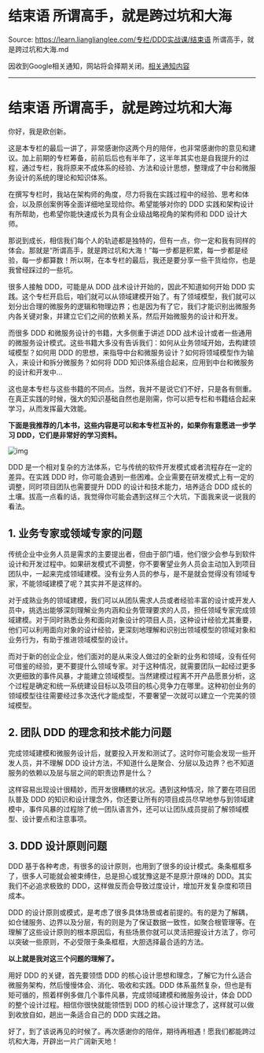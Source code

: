 # 结束语  所谓高手，就是跨过坑和大海 

Source: https://learn.lianglianglee.com/专栏/DDD实战课/结束语  所谓高手，就是跨过坑和大海.md

因收到Google相关通知，网站将会择期关闭。[相关通知内容](https://lumendatabase.org/notices/44265620)

---

# 结束语 所谓高手，就是跨过坑和大海

你好，我是欧创新。

这是本专栏的最后一讲了，非常感谢你这两个月的陪伴，也非常感谢你的意见和建议。加上前期的专栏筹备，前前后后也有半年了，这半年其实也是自我提升的过程，通过专栏，我将原来不成体系的经验、方法和设计思想，整理成了中台和微服务设计的系统的理论和知识体系。

在撰写专栏时，我站在架构师的角度，尽力将我在实践过程中的经验、思考和体会，以及原创案例等全面详细地呈现给你。希望能够对你的 DDD 实践和架构设计有所帮助，也希望你能快速成长为具有企业级战略视角的架构师和 DDD 设计大师。

那说到成长，相信我们每个人的轨迹都是独特的，但有一点，你一定和我有同样的体会。那就是“所谓高手，就是跨过坑和大海！”每一步都是积累，每一步都是经验，每一步都算数！所以啊，在本专栏的最后，我还是要分享一些干货给你，也是我曾经踩过的一些坑。

很多人接触 DDD，可能是从 DDD 战术设计开始的，因此不知道如何开始 DDD 实践。这个专栏开启后，咱们就可以从领域建模开始了。有了领域模型，我们就可以划分出合理的微服务的逻辑和物理边界；也是因为有了它，我们才能识别出微服务内各关键对象，并建立它们之间的依赖关系，然后开始微服务的设计和开发。

而很多 DDD 和微服务设计的书籍，大多侧重于讲述 DDD 战术设计或者一些通用的微服务设计模式。这些书籍大多没有告诉我们：如何从业务领域开始，去构建领域模型？如何用 DDD 的思想，来指导中台和微服务设计？如何将领域模型作为输入，来设计和拆分微服务？如何将 DDD 知识体系组合起来，应用到中台和微服务的设计和开发中…

这也是本专栏与这些书籍的不同点。当然，我并不是说它们不好，只是各有侧重。在真正实践的时候，强大的知识基础自然也是刚需，你可以把专栏和书籍结合起来学习，从而发挥最大效能。

**下面是我推荐的几本书，这些内容是可以和本专栏互补的，如果你有意愿进一步学习 DDD，它们是非常好的学习资料。**

![img](assets/8a90eb7bb3a80baa917cef282b7ff042.jpg)

DDD 是一个相对复杂的方法体系，它与传统的软件开发模式或者流程存在一定的差异。在实践 DDD 时，你可能会遇到一些困难。企业需要在研发模式上有一定的调整，同时项目团队也需要提升 DDD 的设计和技术能力，培养适合 DDD 成长的土壤。拔高一点看的话，我觉得你可能会遇到这样三个大坑，下面我来说一说我的看法。

## 1. 业务专家或领域专家的问题

传统企业中业务人员是需求的主要提出者，但由于部门墙，他们很少会参与到软件设计和开发过程中。如果研发模式不调整，你不要奢望业务人员会主动加入到项目团队中，一起来完成领域建模。没有业务人员的参与，是不是就会觉得没有领域专家，不能领域建模了呢？其实并不是这样的。

对于成熟业务的领域建模，我们可以从团队需求人员或者经验丰富的设计或开发人员中，挑选出能够深刻理解业务内涵和业务管理要求的人员，担任领域专家完成领域建模。对于同时熟悉业务和面向对象设计的项目人员，这种设计经验尤其重要，他们可以利用面向对象的设计经验，更深刻地理解和识别出领域模型的领域对象和业务行为，有助于推进领域模型的设计。

而对于新的创业企业，他们面对的是从来没人做过的全新的业务和领域，没有任何可借鉴的经验，更不要提什么领域专家。对于这种情况，就需要团队一起经过更多次更细致的事件风暴，才能建立领域模型。当然建模过程离不开产品愿景分析，这个过程是确定和统一系统建设目标以及项目的核心竞争力在哪里。这种初创业务的领域模型往往需要经过多次迭代才能成型，不要奢望一次就可以建立一个完美的领域模型。

## 2. 团队 DDD 的理念和技术能力问题

完成领域建模和微服务设计后，就要投入开发和测试了。这时你可能会发现一些开发人员，并不理解 DDD 设计方法，不知道什么是聚合、分层以及边界？也不知道服务的依赖以及层与层之间的职责边界是什么？

这样容易出现设计很精妙，而开发很糟糕的状况。遇到这种情况，除了要在项目团队普及 DDD 的知识和设计理念外，你还要让所有的项目成员尽早地参与到领域建模中，事件风暴的过程除了统一团队语言外，还可以让团队成员提前了解领域模型、设计要点和注意事项。

## 3. DDD 设计原则问题

DDD 基于各种考虑，有很多的设计原则，也用到了很多的设计模式。条条框框多了，很多人可能就会被束缚住，总是担心或犹豫这是不是原汁原味的 DDD。其实我们不必追求极致的 DDD，这样做反而会导致过度设计，增加开发复杂度和项目成本。

DDD 的设计原则或模式，是考虑了很多具体场景或者前提的。有的是为了解耦，如仓储服务、边界以及分层，有的则是为了保证数据一致性，如聚合根管理等。在理解了这些设计原则的根本原因后，有些场景你就可以灵活把握设计方法了，你可以突破一些原则，不必受限于条条框框，大胆选择最合适的方法。

**以上就是我对这三个问题的理解了。**

用好 DDD 的关键，首先要领悟 DDD 的核心设计思想和理念，了解它为什么适合微服务架构，然后慢慢体会、消化、吸收和实践。DDD 体系虽然复杂，但也是有矩可循的，照着样例多做几个事件风暴，完成领域建模和微服务设计，体会 DDD 的整个设计过程。相信你很快就能领悟到 DDD 的核心设计理念了，这样就可以做到收放自如，趟出一条适合自己的 DDD 实践之路。

好了，到了该说再见的时候了。再次感谢你的陪伴，期待再相遇！愿我们都能跨过坑和大海，开辟出一片广阔新天地！